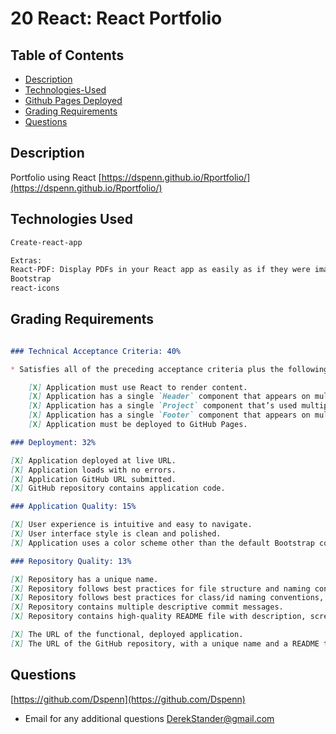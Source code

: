 # 20 React: React Portfolio

## Table of Contents
- [Description](#Description)
- [Technologies-Used](#Technologies-Used)
- [Github Pages Deployed](https://dspenn.github.io/Rportfolio/)
- [Grading Requirements](#Grading-Requirements)
- [Questions](#Questions)

## Description

Portfolio using React
[https://dspenn.github.io/Rportfolio/](https://dspenn.github.io/Rportfolio/)

## Technologies Used

```md
Create-react-app

Extras:
React-PDF: Display PDFs in your React app as easily as if they were images.
Bootstrap
react-icons
```

## Grading Requirements
```md

### Technical Acceptance Criteria: 40%

* Satisfies all of the preceding acceptance criteria plus the following:

    [X] Application must use React to render content.
    [X] Application has a single `Header` component that appears on multiple pages, with a `Navigation` component within it that’s used to conditionally render About Me, Portfolio, Contact, and Resume sections.
    [X] Application has a single `Project` component that’s used multiple times in the Portfolio section.
    [X] Application has a single `Footer` component that appears on multiple pages.
    [X] Application must be deployed to GitHub Pages.

### Deployment: 32%

[X] Application deployed at live URL.
[X] Application loads with no errors.
[X] Application GitHub URL submitted.
[X] GitHub repository contains application code.

### Application Quality: 15%

[X] User experience is intuitive and easy to navigate.
[X] User interface style is clean and polished.
[X] Application uses a color scheme other than the default Bootstrap color palette.

### Repository Quality: 13%

[X] Repository has a unique name.
[X] Repository follows best practices for file structure and naming conventions.
[X] Repository follows best practices for class/id naming conventions, indentation, quality comments, etc.
[X] Repository contains multiple descriptive commit messages.
[X] Repository contains high-quality README file with description, screenshot, and link to deployed application.

[X] The URL of the functional, deployed application.
[X] The URL of the GitHub repository, with a unique name and a README that describes the project.
```

## Questions
[https://github.com/Dspenn](https://github.com/Dspenn)
- Email for any additional questions DerekStander@gmail.com